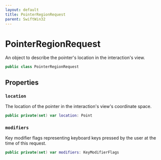 ```yaml
---
layout: default
title: PointerRegionRequest
parent: SwiftWin32
---
```

# PointerRegionRequest

An object to describe the pointer's location in the interaction's view.

``` swift
public class PointerRegionRequest 
```

## Properties

### `location`

The location of the pointer in the interaction's view's coordinate space.

``` swift
public private(set) var location: Point
```

### `modifiers`

Key modifier flags representing keyboard keys pressed by the user at the
time of this request.

``` swift
public private(set) var modifiers: KeyModifierFlags
```
